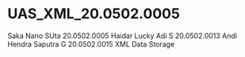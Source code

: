 # UAS_XML_20.0502.0005


Saka Nano SUta 20.0502.0005
Haidar Lucky Adi S 20.0502.0013
Andi Hendra Saputra G 20.0502.0015
XML Data Storage
